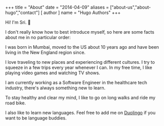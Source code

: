 +++
title = "About"
date = "2014-04-09"
aliases = ["about-us","about-hugo","contact"]
[ author ]
  name = "Hugo Authors"
+++

  Hi! I'm Sri. 👋 
    
  I don't really know how to best introduce myself, so here are some facts about me in no particular order: 
  
  I was born in Mumbai, moved to the US about 10 years ago and have been living in the New England region since. 
  
  I love traveling to new places and experiencing different cultures. I try to squeeze in a few trips every year whenever I can.
  In my free time, I like playing video games and watching TV shows.
  
   I am currently working as a Software Engineer in the healthcare tech industry, there's always something new to learn.
  
  To stay healthy and clear my mind, I like to go on long walks and ride my road bike.
 
 I also like to learn new languages. Feel free to add me on [Duolingo](https://duolingo.com/profile/siyerr) if you want to be language buddies.
  

<!---
#### Currently listening 🔊
{{< spotify type="playlist" id="63ylqmVmpEK3Imn0aVAvuy?utm_source=generator&theme=0" width="100%" height="152" >}}

Here are some causes that I:

#* https://github.com/russross/blackfriday
#* https://github.com/alecthomas/chroma
#* https://github.com/muesli/smartcrop
#* https://github.com/spf13/cobra
#* https://github.com/spf13/viper

#Learn more and contribute on [GitHub](https://github.com/gohugoio).
-->
